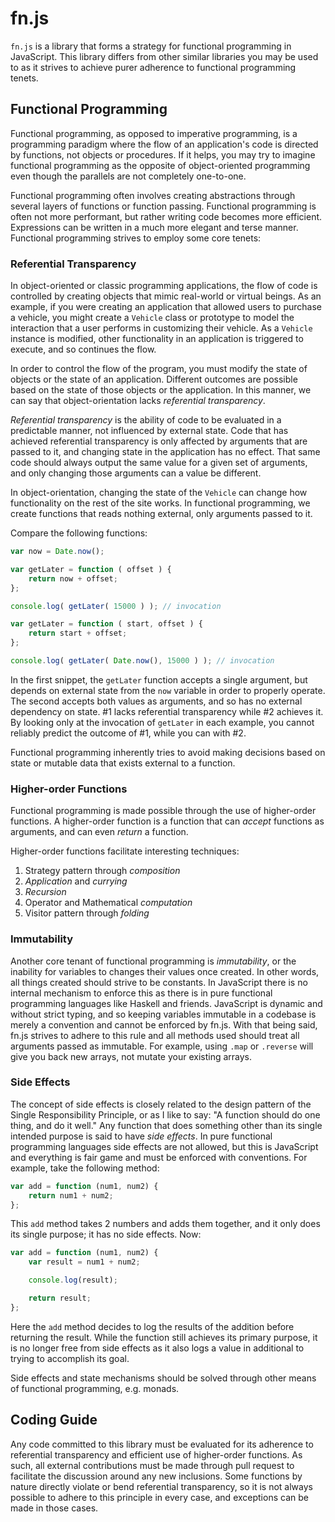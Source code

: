 # fn.js

`fn.js` is a library that forms a strategy for functional programming in JavaScript. This library differs from other similar libraries you may be used to as it strives to achieve purer adherence to functional programming tenets.

## Functional Programming

Functional programming, as opposed to imperative programming, is a programming paradigm where the flow of an application's code is directed by functions, not objects or procedures. If it helps, you may try to imagine functional programming as the opposite of object-oriented programming even though the parallels are not completely one-to-one.

Functional programming often involves creating abstractions through several layers of functions or function passing. Functional programming is often not more performant, but rather writing code becomes more efficient. Expressions can be written in a much more elegant and terse manner. Functional programming strives to employ some core tenets:

### Referential Transparency

In object-oriented or classic programming applications, the flow of code is controlled by creating objects that mimic real-world or virtual beings. As an example, if you were creating an application that allowed users to purchase a vehicle, you might create a `Vehicle` class or prototype to model the interaction that a user performs in customizing their vehicle. As a `Vehicle` instance is modified, other functionality in an application is triggered to execute, and so continues the flow.

In order to control the flow of the program, you must modify the state of objects or the state of an application. Different outcomes are possible based on the state of those objects or the application. In this manner, we can say that object-orientation lacks _referential transparency_.

_Referential transparency_ is the ability of code to be evaluated in a predictable manner, not influenced by external state. Code that has achieved referential transparency is only affected by arguments that are passed to it, and changing state in the application has no effect. That same code should always output the same value for a given set of arguments, and only changing those arguments can a value be different.

In object-orientation, changing the state of the `Vehicle` can change how functionality on the rest of the site works. In functional programming, we create functions that reads nothing external, only arguments passed to it.

Compare the following functions:

```js
var now = Date.now();

var getLater = function ( offset ) {
    return now + offset;
};

console.log( getLater( 15000 ) ); // invocation
```

```js
var getLater = function ( start, offset ) {
    return start + offset;
};

console.log( getLater( Date.now(), 15000 ) ); // invocation
```

In the first snippet, the `getLater` function accepts a single argument, but depends on external state from the `now` variable in order to properly operate. The second accepts both values as arguments, and so has no external dependency on state. #1 lacks referential transparency while #2 achieves it. By looking only at the invocation of `getLater` in each example, you cannot reliably predict the outcome of #1, while you can with #2.

Functional programming inherently tries to avoid making decisions based on state or mutable data that exists external to a function.

### Higher-order Functions

Functional programming is made possible through the use of higher-order functions. A higher-order function is a function that can _accept_ functions as arguments, and can even _return_ a function.

Higher-order functions facilitate interesting techniques:

1. Strategy pattern through _composition_
2. _Application_ and _currying_
2. _Recursion_
3. Operator and Mathematical _computation_
5. Visitor pattern through _folding_

### Immutability

Another core tenant of functional programming is _immutability_, or the inability for variables to changes their values once created. In other words, all things created should strive to be constants. In JavaScript there is no internal mechanism to enforce this as there is in pure functional programming languages like Haskell and friends. JavaScript is dynamic and without strict typing, and so keeping variables immutable in a codebase is merely a convention and cannot be enforced by fn.js. With that being said, fn.js strives to adhere to this rule and all methods used should treat all arguments passed as immutable. For example, using `.map` or `.reverse` will give you back new arrays, not mutate your existing arrays.

### Side Effects

The concept of side effects is closely related to the design pattern of the Single Responsibility Principle, or as I like to say: "A function should do one thing, and do it well." Any function that does something other than its single intended purpose is said to have _side effects_. In pure functional programming languages side effects are not allowed, but this is JavaScript and everything is fair game and must be enforced with conventions. For example, take the following method:

```javascript
var add = function (num1, num2) {
    return num1 + num2;
};
```

This `add` method takes 2 numbers and adds them together, and it only does its single purpose; it has no side effects. Now:

```javascript
var add = function (num1, num2) {
    var result = num1 + num2;

    console.log(result);

    return result;
};
```

Here the `add` method decides to log the results of the addition before returning the result. While the function still achieves its primary purpose, it is no longer free from side effects as it also logs a value in additional to trying to accomplish its goal.

Side effects and state mechanisms should be solved through other means of functional programming, e.g. monads.

## Coding Guide

Any code committed to this library must be evaluated for its adherence to referential transparency and efficient use of higher-order functions. As such, all external contributions must be made through pull request to facilitate the discussion around any new inclusions. Some functions by nature directly violate or bend referential transparency, so it is not always possible to adhere to this principle in every case, and exceptions can be made in those cases.
